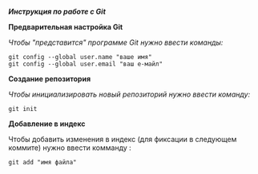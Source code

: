 ***Инструкция по работе с Git***

**Предварительная настройка Git**

*Чтобы "представится" программе Git нужно ввести команды:*

    git config --global user.name "ваше имя"
    git config --global user.email "ваш е-майл"

**Создание репозитория**

*Чтобы инициализировать новый репозиторий нужно ввести команду:*
    
    git init

 **Добавление в индекс**

 Чтобы добавить изменения в индекс (для фиксации в следующем коммите) нужно ввести комманду :
    
    git add "имя файла"